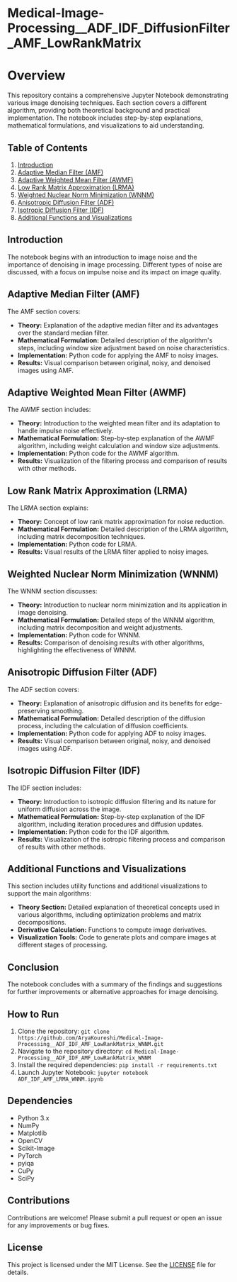 # Medical-Image-Processing__ADF_IDF_DiffusionFilter_AMF_LowRankMatrix


# Overview
This repository contains a comprehensive Jupyter Notebook demonstrating various image denoising techniques. Each section covers a different algorithm, providing both theoretical background and practical implementation. The notebook includes step-by-step explanations, mathematical formulations, and visualizations to aid understanding.

## Table of Contents
1. [Introduction](#introduction)
2. [Adaptive Median Filter (AMF)](#adaptive-median-filter-amf)
3. [Adaptive Weighted Mean Filter (AWMF)](#adaptive-weighted-mean-filter-awmf)
4. [Low Rank Matrix Approximation (LRMA)](#low-rank-matrix-approximation-lrma)
5. [Weighted Nuclear Norm Minimization (WNNM)](#weighted-nuclear-norm-minimization-wnnm)
6. [Anisotropic Diffusion Filter (ADF)](#anisotropic-diffusion-filter-adf)
7. [Isotropic Diffusion Filter (IDF)](#isotropic-diffusion-filter-idf)
8. [Additional Functions and Visualizations](#additional-functions-and-visualizations)

## Introduction
The notebook begins with an introduction to image noise and the importance of denoising in image processing. Different types of noise are discussed, with a focus on impulse noise and its impact on image quality.

## Adaptive Median Filter (AMF)
The AMF section covers:
- **Theory:** Explanation of the adaptive median filter and its advantages over the standard median filter.
- **Mathematical Formulation:** Detailed description of the algorithm's steps, including window size adjustment based on noise characteristics.
- **Implementation:** Python code for applying the AMF to noisy images.
- **Results:** Visual comparison between original, noisy, and denoised images using AMF.

## Adaptive Weighted Mean Filter (AWMF)
The AWMF section includes:
- **Theory:** Introduction to the weighted mean filter and its adaptation to handle impulse noise effectively.
- **Mathematical Formulation:** Step-by-step explanation of the AWMF algorithm, including weight calculation and window size adjustments.
- **Implementation:** Python code for the AWMF algorithm.
- **Results:** Visualization of the filtering process and comparison of results with other methods.

## Low Rank Matrix Approximation (LRMA)
The LRMA section explains:
- **Theory:** Concept of low rank matrix approximation for noise reduction.
- **Mathematical Formulation:** Detailed description of the LRMA algorithm, including matrix decomposition techniques.
- **Implementation:** Python code for LRMA.
- **Results:** Visual results of the LRMA filter applied to noisy images.

## Weighted Nuclear Norm Minimization (WNNM)
The WNNM section discusses:
- **Theory:** Introduction to nuclear norm minimization and its application in image denoising.
- **Mathematical Formulation:** Detailed steps of the WNNM algorithm, including matrix decomposition and weight adjustments.
- **Implementation:** Python code for WNNM.
- **Results:** Comparison of denoising results with other algorithms, highlighting the effectiveness of WNNM.

## Anisotropic Diffusion Filter (ADF)
The ADF section covers:
- **Theory:** Explanation of anisotropic diffusion and its benefits for edge-preserving smoothing.
- **Mathematical Formulation:** Detailed description of the diffusion process, including the calculation of diffusion coefficients.
- **Implementation:** Python code for applying ADF to noisy images.
- **Results:** Visual comparison between original, noisy, and denoised images using ADF.

## Isotropic Diffusion Filter (IDF)
The IDF section includes:
- **Theory:** Introduction to isotropic diffusion filtering and its nature for uniform diffusion across the image.
- **Mathematical Formulation:** Step-by-step explanation of the IDF algorithm, including iteration procedures and diffusion updates.
- **Implementation:** Python code for the IDF algorithm.
- **Results:** Visualization of the isotropic filtering process and comparison of results with other methods.

## Additional Functions and Visualizations
This section includes utility functions and additional visualizations to support the main algorithms:
- **Theory Section:** Detailed explanation of theoretical concepts used in various algorithms, including optimization problems and matrix decompositions.
- **Derivative Calculation:** Functions to compute image derivatives.
- **Visualization Tools:** Code to generate plots and compare images at different stages of processing.

## Conclusion
The notebook concludes with a summary of the findings and suggestions for further improvements or alternative approaches for image denoising.

## How to Run
1. Clone the repository: `git clone https://github.com/AryaKoureshi/Medical-Image-Processing__ADF_IDF_AMF_LowRankMatrix_WNNM.git`
2. Navigate to the repository directory: `cd Medical-Image-Processing__ADF_IDF_AMF_LowRankMatrix_WNNM`
3. Install the required dependencies: `pip install -r requirements.txt`
4. Launch Jupyter Notebook: `jupyter notebook ADF_IDF_AMF_LRMA_WNNM.ipynb`

## Dependencies
- Python 3.x
- NumPy
- Matplotlib
- OpenCV
- Scikit-Image
- PyTorch
- pyiqa
- CuPy
- SciPy

## Contributions
Contributions are welcome! Please submit a pull request or open an issue for any improvements or bug fixes.

## License
This project is licensed under the MIT License. See the [LICENSE](LICENSE) file for details.

